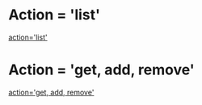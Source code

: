 # Action = 'list'

[action='list'](https://ibb.co/BKndjqV)

# Action = 'get, add, remove'

[action='get, add, remove'](https://ibb.co/9WHK6DD)
